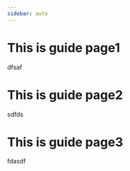 ```yaml
---
sidebar: auto
---
```



# This is guide page1
dfsaf

# This is guide page2
sdfds

# This is guide page3
fdasdf